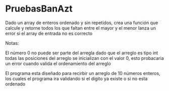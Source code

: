 # PruebasBanAzt 
Dado un array de enteros ordenado y sin repetidos, crea una función que calcule y retorne todos los que faltan entre el mayor y el menor
lanza un error si el array de entrada no es correcto


Notas: 

El número 0 no puede ser parte del arregla dado que el arreglo es tipo int todas las posiciones del arreglo se inicializan con el valor 0, esto probacaria un error cuando valida el ordenamiento del arreglo

El programa esta diseñado para recirbir un arreglo de 10 números enteros, los cuales el programa ira validando si el digito ya existe o si no esta ordenado
